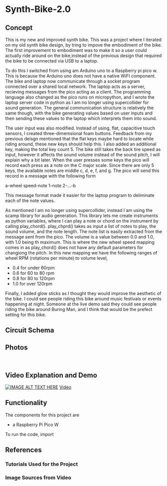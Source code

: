 # Synth-Bike-2.0

## Concept
This is my new and improved synth bike. This was a project where I iterated on my old synth bike design, by tring to impove the embodiment of the bike. The first improvement to embodiment was to make it so a user could actually ride around on the bike,instead of the previous design that required the bike to be connected via USB to a laptop. 

To do this I switched from using am Arduino uno to a Raspberry pi pico w. This is because the Arduino uno does not have a native WiFI component. The bike and laptop now communicate through a socket program connected over a shared local network. The laptop acts as a server, recieving messages from the pico acting as a client. The programming language also changed as the pico runs on micropython, and I wrote the laptop server code in python as I am no longer using supercollider for sound generation. The general communication structure is relatively the same though, with the bike generating values based on user inputs and then sending these values to the laptop which interprets them into sound.

The user input was also modified. Instead of using, flat, capacitive touch sensors, I created three-dimemsional foam buttons. Feedback from my previous deisgn mentioned that the flat keys maybe hard to locate while riding around, these new keys should help this. I also added an additional key, making the total key count 5. The bike still takes the back tire speed as input, however it affects the sound volume instead of the sound pitch, I will explain why a bit later. When the user presses some keys the pico will record each press as a note on the C major scale. Since there are only 5 keys, the available notes are middle c, d, e, f, and g. The pico will send this record in a message with the following form

  a-wheel speed-note 1-note 2-...-b

This message format made it easier for the laptop program to deliminate each of the note values.

As mentioned I am no longer using supercollider, instead I am using the scamp library for audio generation. This library lets me create instruments as python variables, where I can play a note or chord on the instrument by calling play_chord(). play_chprd() takes as input a list of notes to play, the sound volume, and the note length. The note list is easily extracted from the message sent from the pico. The volume is a value between 0.0 and 1.0, with 1.0 being th maximum. This is where the new wheel speed mapping comes in as play_chord() does not have any default parameters for changiong the pitch. In this new mapping we have the following ranges of wheel RPM (rotations per minute) to volume level,
- 0.4 for under 60rpm
- 0.6 for 60 to 80 rpm
- 0.8 for 80 to 120rpm
- 1.0 for over 120rpm

Finally, I added glow sticks as I thought they would improve the aesthetic of the bike. I could see people riding this bike around music festivals or events happening at night. Someone at the live demo said they could see people riding the bike around Buring Man, and I think that would be the prefect setting for this bike.

## Circuit Schema

## Photos
<img src="./images/IMG_3854.jpg" alt="" />
<img src="./images/IMG_3857.jpg" alt="" />
<img src="./images/IMG_3887.jpg" alt="" />

<img src="./images/IMG_3880.jpg" alt="" />
<img src="./images/IMG_3881.jpg" alt="" />
<img src="./images/IMG_3882.jpg" alt="" />
<img src="./images/IMG_3883.jpg" alt="" />

<img src="./images/IMG_3888.jpg" alt="" />
<img src="./images/IMG_3889.jpg" alt="" />
<img src="./images/IMG_3895.jpg" alt="" />
<img src="./images/keys.jpg" alt="" />

## Video Explanation and Demo
[![IMAGE ALT TEXT HERE]()](https://youtu.be/bunlOOHyu5c)
[Video](https://youtu.be/bunlOOHyu5c)

## Functionality
The components for this project are
- a Raspberry Pi Pico W

To run the code, import 

## References
### Tutorials Used for the Project


### Image Sources from Video
